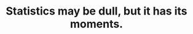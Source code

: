 
<h1 align="center">Statistics may be dull, but it has its moments.</h1> 
                                      

<!--
**anii21/anii21** is a ✨ _special_ ✨ repository because its `README.md` (this file) appears on your GitHub profile.
I'm an undergrad student at IIT Madras with a passion for mathematics and exploring and strengthening my skills in the field of Data Science.
-->
